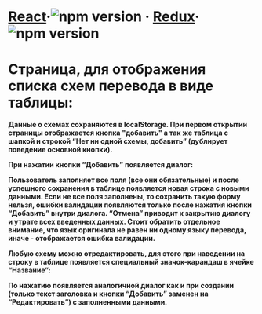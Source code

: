 # [React](https://reactjs.org/)&middot;![npm version](https://img.shields.io/npm/v/react.svg?style=flat) &middot; [Redux](https://redux.js.org/)&middot;![npm version](https://img.shields.io/npm/v/redux.svg?style=flat) 
# Страница, для отображения списка схем перевода в виде таблицы:
  **Данные о схемах сохраняются в localStorage. При первом открытии страницы
    отображается кнопка "добавить" а так же таблица с шапкой и строкой “Нет ни одной схемы,
    добавить” (дублирует поведение основной кнопки).**
  
  **При нажатии кнопки “Добавить” появляется диалог:**
  
  **Пользователь заполняет все поля (все они обязательные) и после успешного сохранения
    в таблице появляется новая строка с новыми данными. Если не все поля заполнены, то
    сохранить такую форму нельзя, ошибки валидации появляются только после нажатия
    кнопки “Добавить” внутри диалога. “Отмена” приводит к закрытию диалогу и утрате всех
    введенных данных. Стоит обратить отдельное внимание, что язык оригинала не равен ни
    одному языку перевода, иначе - отображается ошибка валидации.**
  
  **Любую схему можно отредактировать, для этого при наведении на строку в таблице
    появляется специальный значок-карандаш в ячейке “Название”:**
    
  **По нажатию появляется аналогичной диалог как и при создании (только текст заголовка и
      кнопки “Добавить” заменен на “Редактировать”) с заполненными данными.**
    
  ##
